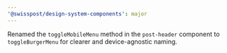 ```yaml
---
'@swisspost/design-system-components': major
---
```


Renamed the `toggleMobileMenu` method in the `post-header` component to `toggleBurgerMenu` for clearer and device-agnostic naming.

